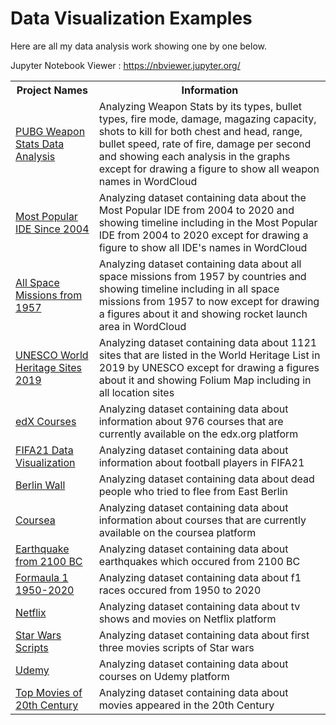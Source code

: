# Data Visualization Examples

Here are all my data analysis work showing one by one below. 

Jupyter Notebook Viewer : https://nbviewer.jupyter.org/

<table>
  <tr>
    <th>Project Names</th>
    <th>Information</th>
  </tr>
  <tr>
    <td><a href = "https://github.com/Rapter1990/Data-Visualization-Examples/tree/master/pubg">PUBG Weapon Stats Data Analysis</a></td>
    <td>Analyzing Weapon Stats by its types, bullet types, fire mode, damage, magazing capacity, shots to kill for both chest and head, range, bullet speed, rate of fire, damage per second and showing each analysis in the graphs except for drawing a figure to show all weapon names in WordCloud</td>
  </tr>
  <tr>
    <td><a href = "https://github.com/Rapter1990/Data-Visualization-Examples/tree/master/Most%20Popular%20IDE%20Since%202004">Most Popular IDE Since 2004</a></td>
    <td>Analyzing dataset containing data about the Most Popular IDE from 2004 to 2020 and showing timeline including in the Most Popular IDE from 2004 to 2020  except for drawing a figure to show all IDE's names in WordCloud</td>
  </tr>
  <tr>
    <td><a href = "https://github.com/Rapter1990/Data-Visualization-Examples/tree/master/All%20Space%20Missions%20from%201957">All Space Missions from 1957</a></td>
    <td>Analyzing dataset containing data about all space missions from 1957 by countries and showing timeline including in all space missions from 1957 to now except for drawing a figures about it and showing rocket launch area in WordCloud</td>
  </tr>
  <tr>
    <td><a href = "https://github.com/Rapter1990/Data-Visualization-Examples/tree/master/UNESCO%20World%20Heritage%20Sites%202019">UNESCO World Heritage Sites 2019</a></td>
    <td>Analyzing dataset containing data about 1121 sites that are listed in the World Heritage List in 2019 by UNESCO except for drawing a figures about it and showing Folium Map including in all location sites </td>
  </tr>
  <tr>
    <td><a href = "https://github.com/Rapter1990/Data-Visualization-Examples/tree/master/edx">edX Courses</a></td>
    <td>Analyzing dataset containing data about information about 976 courses that are currently available on the edx.org platform</td>
  </tr>
  <tr>
    <td><a href = "https://github.com/Rapter1990/Data-Visualization-Examples/tree/master/fifa%2021%20visualization">FIFA21 Data Visualization</a></td>
    <td>Analyzing dataset containing data about information about football players in FIFA21</td>
  </tr>
   <tr>
    <td><a href = "https://github.com/Rapter1990/Data-Visualization-Examples/tree/master/berlin_wall">Berlin Wall</a></td>
    <td>Analyzing dataset containing data about dead people who tried to flee from East Berlin</td>
  </tr>
   <tr>
    <td><a href = "https://github.com/Rapter1990/Data-Visualization-Examples/tree/master/coursea">Coursea</a></td>
    <td>Analyzing dataset containing data about information about courses that are currently available on the coursea platform</td>
  </tr>
   <tr>
    <td><a href = "https://github.com/Rapter1990/Data-Visualization-Examples/tree/master/earthquakes">Earthquake from 2100 BC</a></td>
    <td>Analyzing dataset containing data about earthquakes which occured from 2100 BC</td>
  </tr>
  <tr>
    <td><a href = "https://github.com/Rapter1990/Data-Visualization-Examples/tree/master/f1">Formaula 1 1950-2020</a></td>
    <td>Analyzing dataset containing data about f1 races occured from 1950 to 2020</td>
  </tr>
  <tr>
    <td><a href = "https://github.com/Rapter1990/Data-Visualization-Examples/tree/master/netflix">Netflix</a></td>
    <td>Analyzing dataset containing data about tv shows and movies on Netflix platform</td>
  </tr>
  <tr>
    <td><a href = "https://github.com/Rapter1990/Data-Visualization-Examples/tree/master/star%20wars">Star Wars Scripts</a></td>
    <td>Analyzing dataset containing data about first three movies scripts of Star wars</td>
  </tr>
  <tr>
    <td><a href = "https://github.com/Rapter1990/Data-Visualization-Examples/tree/master/udemy">Udemy</a></td>
    <td>Analyzing dataset containing data about courses on Udemy platform</td>
  </tr>
  <tr>
    <td><a href = "https://github.com/Rapter1990/Data-Visualization-Examples/tree/master/Top%20Movies%20of%20the%2020th%20Century">Top Movies of 20th Century</a></td>
    <td>Analyzing dataset containing data about movies appeared in the 20th Century</td>
  </tr>
</table>

